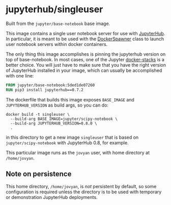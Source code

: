# jupyterhub/singleuser

Built from the `jupyter/base-notebook` base image.

This image contains a single user notebook server for use with
[JupyterHub](https://github.com/jupyterhub/jupyterhub). In particular, it is meant
to be used with the
[DockerSpawner](https://github.com/jupyterhub/dockerspawner/blob/master/dockerspawner/dockerspawner.py)
class to launch user notebook servers within docker containers.

The only thing this image accomplishes is pinning the jupyterhub version on top of base-notebook.
In most cases, one of the Jupyter [docker-stacks](https://github.com/jupyter/docker-stacks) is a better choice.
You will just have to make sure that you have the right version of JupyterHub installed in your image,
which can usually be accomplished with one line:

```Dockerfile
FROM jupyter/base-notebook:5ded1de07260
RUN pip3 install jupyterhub==0.7.2
```

The dockerfile that builds this image exposes `BASE_IMAGE` and `JUPYTERHUB_VERSION` as build args, so you can do:

    docker build -t singleuser \
      --build-arg BASE_IMAGE=jupyter/scipy-notebook \
      --build-arg JUPYTERHUB_VERSION=0.8.0 \
      .

in this directory to get a new image `singleuser` that is based on `jupyter/scipy-notebook` with JupyterHub 0.8, for example.

This particular image runs as the `jovyan` user, with home directory at `/home/jovyan`.

## Note on persistence

This home directory, `/home/jovyan`, is *not* persistent by default,
so some configuration is required unless the directory is to be used
with temporary or demonstration JupyterHub deployments.
